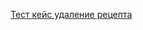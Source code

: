 [Тест кейс удаление рецепта](https://docs.google.com/spreadsheets/d/1mSUqat4pHa3CFdZOW4w-WexuH6RDbScK/edit?gid=1748159469#gid=1748159469)
